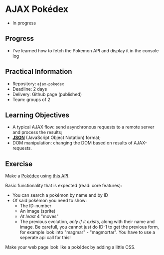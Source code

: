 # AJAX Pokédex

* In progress

## Progress
* I've learned how to fetch the Pokemon API and display it in the console log

## Practical Information

* Repository: `ajax-pokedex`
* Deadline: 2 days
* Delivery: Github page (published)
* Team: groups of 2

## Learning Objectives

* A typical AJAX flow: send asynchronous requests to a remote server and process the results;
* **[JSON](https://www.w3schools.com/js/js_json_intro.asp)** (JavaScript Object Notation) format;
* DOM manipulation: changing the DOM based on results of AJAX-requests.

## Exercise

Make a [Pokédex](https://www.google.com/search?q=pokedex&source=lnms&tbm=isch&sa=X&ved=0ahUKEwiRtNT3-vDfAhWDy6QKHd1cBD4Q_AUIDigB&biw=1300&bih=968#imgrc=_) using [this API](https://pokeapi.co/).

Basic functionality that is expected (read: core features):
* You can search a pokémon by name and by ID
* Of said pokémon you need to show:
    * The ID-number
    * An image (sprite)
    * _At least_ 4 "moves"
    * The previous evolution, _only if it exists_, along with their name and image. Be carefull, you cannot just do ID-1 to get the previous form, for example look into "magmar" - "magmortar". You have to use a seperate api call for this!

Make your web page look like a pokédex by adding a little CSS.